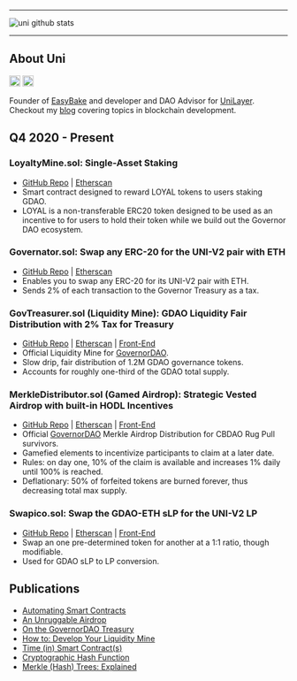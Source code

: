 ____
![uni github stats](https://github-readme-stats.vercel.app/api?username=cryptounico&hide=["issues"]&show_icons=true)
____

## About Uni
[<img height="20px" src="https://cdn.svgporn.com/logos/twitter.svg">](https://twitter.com/CryptoUnico)
[<img height="20px" src="https://telegram.org/img/t_logo.svg">](https://t.me/crypto_unico)<br>

Founder of [EasyBake](https://EasyBake.finance) and developer and DAO Advisor for [UniLayer](https://Unilayer.app). Checkout my [blog](https://SolidityWiz.medium.com) covering topics in blockchain development.

## Q4 2020 - Present

### LoyaltyMine.sol: Single-Asset Staking 
- [GitHub Repo](https://github.com/CryptoUnico/LoyaltyMine) | [Etherscan](https://etherscan.io/address/0xda58927f4065f1d02a6ea850c2aac49d7362a643#code)
- Smart contract designed to reward LOYAL tokens to users staking GDAO.
- LOYAL is a non-transferable ERC20 token designed to be used as an incentive to for users to hold their token while we build out the Governor DAO ecosystem.

### Governator.sol: Swap any ERC-20 for the UNI-V2 pair with ETH
- [GitHub Repo](https://github.com/CryptoUnico/Governator) | [Etherscan](https://etherscan.io/address/0x09e16ad071f4f80c02856275116cc772ba74b62c)
- Enables you to swap any ERC-20 for its UNI-V2 pair with ETH.
- Sends 2% of each transaction to the Governor Treasury as a tax.

### GovTreasurer.sol (Liquidity Mine): GDAO Liquidity Fair Distribution with 2% Tax for Treasury
- [GitHub Repo](https://github.com/CryptoUnico/govtreasurer) | [Etherscan](http://etherscan.io/address/0x4DaC3e07316D2A31baABb252D89663deE8F76f09#code) | [Front-End](https://mine.GovernorDAO.org)
- Official Liquidity Mine for [GovernorDAO](https://GovernorDAO.org).
- Slow drip, fair distribution of 1.2M GDAO governance tokens.
- Accounts for roughly one-third of the GDAO total supply.

### MerkleDistributor.sol (Gamed Airdrop): Strategic Vested Airdrop with built-in HODL Incentives
- [GitHub Repo](https://github.com/CryptoUnico/merkle-distributor) | [Etherscan](https://etherscan.io/address/0x7ea0f8bb2f01c197985c285e193dd5b8a69836c0#code) | [Front-End](https://airdrop.GovernorDAO.org)
- Official [GovernorDAO](https://twitter.com/Governor_DAO) Merkle Airdrop Distribution for CBDAO Rug Pull survivors.
- Gamefied elements to incentivize participants to claim at a later date.
- Rules: on day one, 10% of the claim is available and increases 1% daily until 100% is reached.
- Deflationary: 50% of forfeited tokens are burned forever, thus decreasing total max supply.

### Swapico.sol: Swap the GDAO-ETH sLP for the UNI-V2 LP
- [GitHub Repo](https://github.com/CryptoUnico/Swapico) | [Etherscan](https://etherscan.io/address/0xcc23ef76b46ed576caa5a1481f4400d2543f8006#code) | [Front-End](https://swap.governordao.org)
- Swap an one pre-determined token for another at a 1:1 ratio, though modifiable.
- Used for GDAO sLP to LP conversion.

## Publications
- [Automating Smart Contracts](https://soliditywiz.medium.com/smart-contract-automation-ca109805b23a)
- [An Unruggable Airdrop](https://soliditywiz.medium.com/an-unruggable-airdrop-63c2ee9f242d)
- [On the GovernorDAO Treasury](https://soliditywiz.medium.com/on-the-governor-dao-treasury-fund-13d3525d5682) 
- [How to: Develop Your Liquidity Mine](https://soliditywiz.medium.com/how-to-develop-your-liquidity-mine-9d47656fe678)
- [Time (in) Smart Contract(s)](https://soliditywiz.medium.com/time-in-smart-contract-s-eec4a2fd108e)
- [Cryptographic Hash Function](https://soliditywiz.medium.com/cryptographic-hash-function-beaa2408260)
- [Merkle (Hash) Trees: Explained](https://soliditywiz.medium.com/merkle-hash-trees-explained-ea384f2af7e8)
